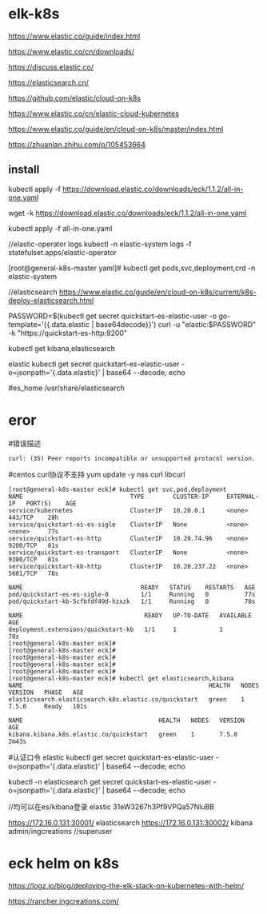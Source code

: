 # elk-k8s
https://www.elastic.co/guide/index.html

https://www.elastic.co/cn/downloads/

https://discuss.elastic.co/

https://elasticsearch.cn/

https://github.com/elastic/cloud-on-k8s

https://www.elastic.co/cn/elastic-cloud-kubernetes

https://www.elastic.co/guide/en/cloud-on-k8s/master/index.html

https://zhuanlan.zhihu.com/p/105453664


## install

kubectl apply -f https://download.elastic.co/downloads/eck/1.1.2/all-in-one.yaml

wget -k https://download.elastic.co/downloads/eck/1.1.2/all-in-one.yaml

kubectl apply -f all-in-one.yaml

//elastic-operator logs
kubectl -n elastic-system logs -f statefulset.apps/elastic-operator

[root@general-k8s-master yaml]# kubectl get pods,svc,deployment,crd -n elastic-system


//elasticsearch
https://www.elastic.co/guide/en/cloud-on-k8s/current/k8s-deploy-elasticsearch.html

PASSWORD=$(kubectl get secret quickstart-es-elastic-user -o go-template='{{.data.elastic | base64decode}}')
curl -u "elastic:$PASSWORD" -k "https://quickstart-es-http:9200"



kubectl get kibana,elasticsearch


elastic
kubectl get secret quickstart-es-elastic-user -o=jsonpath='{.data.elastic}' | base64 --decode; echo


#es_home
/usr/share/elasticsearch




# eror
#错误描述
```
curl: (35) Peer reports incompatible or unsupported protocol version.
```
#centos curl协议不支持
yum update -y nss curl libcurl

```
[root@general-k8s-master eck]# kubectl get svc,pod,deployment
NAME                              TYPE        CLUSTER-IP     EXTERNAL-IP   PORT(S)    AGE
service/kubernetes                ClusterIP   10.20.0.1      <none>        443/TCP    28h
service/quickstart-es-es-sigle    ClusterIP   None           <none>        <none>     77s
service/quickstart-es-http        ClusterIP   10.20.74.96    <none>        9200/TCP   81s
service/quickstart-es-transport   ClusterIP   None           <none>        9300/TCP   81s
service/quickstart-kb-http        ClusterIP   10.20.237.22   <none>        5601/TCP   78s

NAME                                 READY   STATUS    RESTARTS   AGE
pod/quickstart-es-es-sigle-0         1/1     Running   0          77s
pod/quickstart-kb-5cfbfdf49d-hzxzk   1/1     Running   0          78s

NAME                                  READY   UP-TO-DATE   AVAILABLE   AGE
deployment.extensions/quickstart-kb   1/1     1            1           78s
[root@general-k8s-master eck]# 
[root@general-k8s-master eck]# 
[root@general-k8s-master eck]# 
[root@general-k8s-master eck]# 
[root@general-k8s-master eck]# 
[root@general-k8s-master eck]# kubectl get elasticsearch,kibana
NAME                                                    HEALTH   NODES   VERSION   PHASE   AGE
elasticsearch.elasticsearch.k8s.elastic.co/quickstart   green    1       7.5.0     Ready   101s

NAME                                      HEALTH   NODES   VERSION   AGE
kibana.kibana.k8s.elastic.co/quickstart   green    1       7.5.0     2m43s
```


#认证口令
elastic
kubectl get secret quickstart-es-elastic-user -o=jsonpath='{.data.elastic}' | base64 --decode; echo


kubectl -n elasticsearch get secret quickstart-es-elastic-user -o=jsonpath='{.data.elastic}' | base64 --decode; echo




//均可以在es/kibana登录
elastic
31eW3267h3Pf9VPQa57NluBB


https://172.16.0.131:30001/    elasticsearch
https://172.16.0.131:30002/    kibana
admin/ingcreations   //superuser



# eck helm on k8s
https://logz.io/blog/deploying-the-elk-stack-on-kubernetes-with-helm/

https://rancher.ingcreations.com/